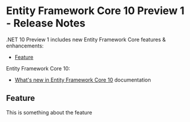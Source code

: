 # Entity Framework Core 10 Preview 1 - Release Notes

.NET 10 Preview 1 includes new Entity Framework Core features & enhancements:

- [Feature](#feature)

Entity Framework Core 10:

- [What's new in Entity Framework Core 10](https://learn.microsoft.com/ef/core/what-is-new/ef-core-10.0/whatsnew) documentation


## Feature

This is something about the feature
